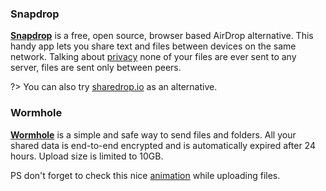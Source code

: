 ### Snapdrop
[**Snapdrop**](https://snapdrop.net/) is a free, open source, browser based AirDrop alternative. This handy app lets you share text and files between devices on the same network. Talking about [privacy](https://github.com/RobinLinus/snapdrop/blob/master/docs/faq.md#what-about-privacy-will-files-be-saved-on-third-party-servers) none of your files are ever sent to any server, files are sent only between peers.

?> You can also try [sharedrop.io](https://www.sharedrop.io/) as an alternative.

### Wormhole
[**Wormhole**](https://wormhole.app/) is a simple and safe way to send files and folders. All your shared data is end-to-end encrypted and is automatically expired after 24 hours. Upload size is limited to 10GB.

PS don't forget to check this nice [animation](https://twitter.com/AmanRubey1/status/1388586547159527427?s=20) while uploading files.
